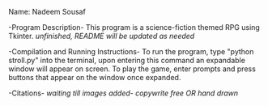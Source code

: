 Name: Nadeem Sousaf

-Program Description- 
This program is a science-fiction themed RPG using Tkinter. *unfinished, README will be updated as needed*

-Compilation and Running Instructions- 
To run the program, type "python stroll.py" into the terminal, upon entering this command an expandable window will appear on screen. To play the game, enter prompts and press buttons that appear on the window once expanded.

-Citations- 
*waiting till images added- copywrite free OR hand drawn*
